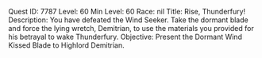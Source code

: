 Quest ID: 7787
Level: 60
Min Level: 60
Race: nil
Title: Rise, Thunderfury!
Description: You have defeated the Wind Seeker. Take the dormant blade and force the lying wretch, Demitrian, to use the materials you provided for his betrayal to wake Thunderfury.
Objective: Present the Dormant Wind Kissed Blade to Highlord Demitrian.
